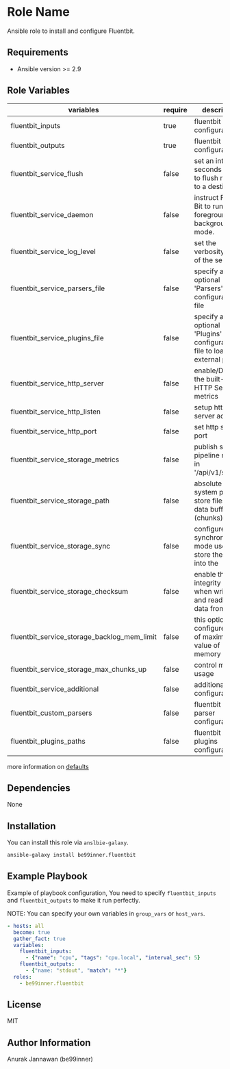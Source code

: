 # Role Name

Ansible role to install and configure Fluentbit.

## Requirements

- Ansible version >= 2.9

## Role Variables

| variables                                   | require | description                                                               | type       | default                 |
| ------------------------------------------- | ------- | ------------------------------------------------------------------------- | ---------- | ----------------------- |
| fluentbit_inputs                            | true    | fluentbit input configuration                                             | list(dict) | []                      |
| fluentbit_outputs                           | true    | fluentbit output configuration                                            | list(dict) | []                      |
| fluentbit_service_flush                     | false   | set an interval of seconds before to flush records to a destination       | number     | 5                       |
| fluentbit_service_daemon                    | false   | instruct Fluent Bit to run in foreground or background mode.              | string     | Off                     |
| fluentbit_service_log_level                 | false   | set the verbosity level of the service                                    | string     | info                    |
| fluentbit_service_parsers_file              | false   | specify an optional 'Parsers' configuration file                          | string     | parsers.conf            |
| fluentbit_service_plugins_file              | false   | specify an optional 'Plugins' configuration file to load external plugins | string     | plugins.conf            |
| fluentbit_service_http_server               | false   | enable/Disable the built-in HTTP Server for metrics                       | string     | Off                     |
| fluentbit_service_http_listen               | false   | setup http server address                                                 | string     | 0.0.0.0                 |
| fluentbit_service_http_port                 | false   | set http server port                                                      | number     | 2020                    |
| fluentbit_service_storage_metrics           | false   | publish storage pipeline metrics in '/api/v1/storage'                     | string     | on                      |
| fluentbit_service_storage_path              | false   | absolute file system path to store filesystem data buffers (chunks)       | string     | "/var/lib/td-agent-bit" |
| fluentbit_service_storage_sync              | false   | configure the synchronization mode used to store the data into the        | string     | normal                  |
| fluentbit_service_storage_checksum          | false   | enable the data integrity check when writing and reading data from the    | string     | off                     |
| fluentbit_service_storage_backlog_mem_limit | false   | this option configure a hint of maximum value of memory                   | string     | 5M                      |
| fluentbit_service_storage_max_chunks_up     | false   | control memory usage                                                      | number     | 128                     |
| fluentbit_service_additional                | false   | additional configuration                                                  | list(dict) | []                      |
| fluentbit_custom_parsers                    | false   | fluentbit custom parser configuration                                     | list(dict) | []                      |
| fluentbit_plugins_paths                     | false   | fluentbit custom plugins configuration                                    | list(dict) | []                      |

more information on [defaults](https://github.com/be99inner/ansible-fluentbit/blob/master/defaults/main.yml)

## Dependencies

None

## Installation

You can install this role via `anslbie-galaxy`.

```sh
ansible-galaxy install be99inner.fluentbit
```

## Example Playbook

Example of playbook configuration, You need to specify
`fluentbit_inputs` and `fluentbit_outputs` to make it run perfectly.

NOTE: You can specify your own variables in `group_vars` or `host_vars`.

```yaml
- hosts: all
  become: true
  gather_fact: true
  variables:
    fluentbit_inputs:
      - {"name": "cpu", "tags": "cpu.local", "interval_sec": 5}
    fluentbit_outputs:
      - {"name: "stdout", "match": "*"}
  roles:
    - be99inner.fluentbit
```

## License

MIT

## Author Information

Anurak Jannawan (be99inner)
